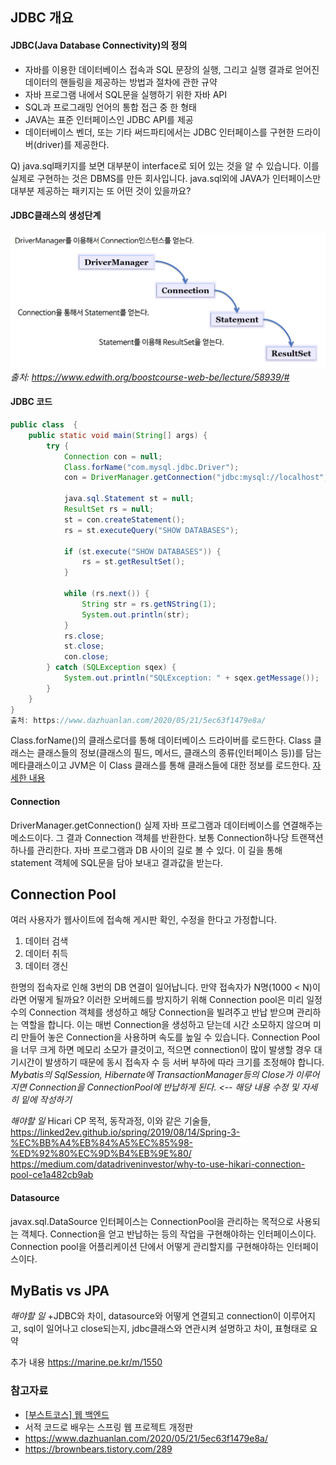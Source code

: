 ## JDBC 개요

#### JDBC(Java Database Connectivity)의 정의
- 자바를 이용한 데이터베이스 접속과 SQL 문장의 실행, 그리고 실행 결과로 얻어진 데이터의 핸들링을 제공하는 방법과 절차에 관한 규약
- 자바 프로그램 내에서 SQL문을 실행하기 위한 자바 API
- SQL과 프로그래밍 언어의 통합 접근 중 한 형태
- JAVA는 표준 인터페이스인 JDBC API를 제공
- 데이터베이스 벤더, 또는 기타 써드파티에서는 JDBC 인터페이스를 구현한 드라이버(driver)를 제공한다.

Q) java.sql패키지를 보면 대부분이 interface로 되어 있는 것을 알 수 있습니다.
이를 실제로 구현하는 것은 DBMS를 만든 회사입니다.
java.sql외에 JAVA가 인터페이스만 대부분 제공하는 패키지는 또 어떤 것이 있을까요?

#### JDBC클래스의 생성단계
![JDBC Class](./img/JDBCClass.png)
*출처: https://www.edwith.org/boostcourse-web-be/lecture/58939/#*

#### JDBC 코드
``` java
public class  {
	public static void main(String[] args) {
		try {
			Connection con = null;
			Class.forName("com.mysql.jdbc.Driver");
			con = DriverManager.getConnection("jdbc:mysql://localhost","root", "1234");

			java.sql.Statement st = null;
			ResultSet rs = null;
			st = con.createStatement();
			rs = st.executeQuery("SHOW DATABASES");

			if (st.execute("SHOW DATABASES")) {
				rs = st.getResultSet();
			}

			while (rs.next()) {
				String str = rs.getNString(1);
				System.out.println(str);
			}
			rs.close;
			st.close;
			con.close;
		} catch (SQLException sqex) {
			System.out.println("SQLException: " + sqex.getMessage());
		}
	}
}
출처: https://www.dazhuanlan.com/2020/05/21/5ec63f1479e8a/
```
Class.forName()의 클래스로더를 통해 데이터베이스 드라이버를 로드한다. Class 클래스는 클래스들의 정보(클래스의 필드, 메서드, 클래스의 종류(인터페이스 등))를 담는 메타클래스이고 JVM은 이 Class 클래스를 통해 클래스들에 대한 정보를 로드한다. [자세한 내용](https://kyun2.tistory.com/23#:~:text=%EB%82%B4%EC%9A%A9%EC%9D%84%20%EC%82%B4%ED%8E%B4%EB%B3%B4%EB%A9%B4%20Class.forName,%EB%8F%99%EC%9E%91%EB%8F%84%20%ED%95%98%EC%A7%80%20%EC%95%8A%EB%8A%94%EB%8B%A4%EA%B3%A0%20%ED%95%A9%EB%8B%88%EB%8B%A4.)

#### Connection
DriverManager.getConnection() 실제 자바 프로그램과 데이터베이스를 연결해주는 메소드이다. 그 결과 Connection 객체를 반환한다. 보통 Connection하나당 트랜잭션 하나를 관리한다. 자바 프로그램과 DB 사이의 길로 볼 수 있다. 이 길을 통해 statement 객체에 SQL문을 담아 보내고 결과값을 받는다. 

## Connection Pool
여러 사용자가 웹사이트에 접속해 게시판 확인, 수정을 한다고 가정합니다. 
1. 데이터 검색 
2. 데이터 취득
3. 데이터 갱신

한명의 접속자로 인해 3번의 DB 연결이 일어납니다. 만약 접속자가 N명(1000 < N)이라면 어떻게 될까요? 이러한
오버헤드를 방지하기 위해 Connection pool은 미리 일정 수의 Connection 객체를 생성하고 해당 Connection을 빌려주고 반납 받으며 관리하는 역할을 합니다. 이는 매번 Connection을 생성하고 닫는데 시간 소모하지 않으며 미리 만들어 놓은 Connection을 사용하며 속도를 높일 수 있습니다.  Connection Pool을 너무 크게 하면 메모리 소모가 클것이고, 적으면 connection이 많이 발생할 경우 대기시간이 발생하기 때문에 동시 접속자 수 등 서버 부하에 따라 크기를 조정해야 합니다. *Mybatis의 SqlSession, Hibernate에 TransactionManager등의 Close가 이루어지면 Connection을 ConnectionPool에 반납하게 된다. <-- 해당 내용 수정 및 자세히 밑에 작성하기*


*해야할 일* Hicari CP 목적, 동작과정, 이와 같은 기술들,
https://linked2ev.github.io/spring/2019/08/14/Spring-3-%EC%BB%A4%EB%84%A5%EC%85%98-%ED%92%80%EC%9D%B4%EB%9E%80/
https://medium.com/datadriveninvestor/why-to-use-hikari-connection-pool-ce1a482cb9ab

#### Datasource
javax.sql.DataSource 인터페이스는 ConnectionPool을 관리하는 목적으로 사용되는 객체다. Connection을 얻고 반납하는 등의 작업을 구현해야하는 인터페이스이다. Connection pool을 어플리케이션 단에서 어떻게 관리할지를 구현해야하는 인터페이스이다.

## MyBatis vs JPA
*해야할 일* +JDBC와 차이, datasource와 어떻게 연결되고 connection이 이루어지고, sql이 일어나고 close되는지, jdbc클래스와 연관시켜 설명하고 차이, 표형태로 요약


추가 내용  https://marine.pe.kr/m/1550
### 참고자료
- [[부스트코스] 웹 백엔드](https://www.edwith.org/boostcourse-web-be/lecture/58939/)
- 서적 코드로 배우는 스프링 웹 프로젝트 개정판
- https://www.dazhuanlan.com/2020/05/21/5ec63f1479e8a/
- https://brownbears.tistory.com/289
